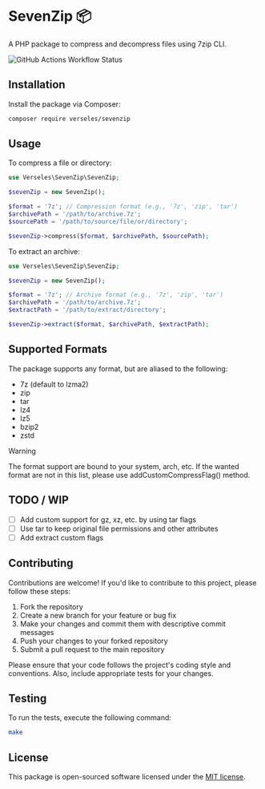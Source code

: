 # SevenZip 📦

A PHP package to compress and decompress files using 7zip CLI.

![GitHub Actions Workflow Status](https://img.shields.io/github/actions/workflow/status/verseles/SevenZip/phpunit.yml?style=for-the-badge&label=PHPUnit)

## Installation

Install the package via Composer:

```bash
composer require verseles/sevenzip
```

## Usage

To compress a file or directory:

```php
use Verseles\SevenZip\SevenZip;

$sevenZip = new SevenZip();

$format = '7z'; // Compression format (e.g., '7z', 'zip', 'tar')
$archivePath = '/path/to/archive.7z';
$sourcePath = '/path/to/source/file/or/directory';

$sevenZip->compress($format, $archivePath, $sourcePath);
```

To extract an archive:

```php
use Verseles\SevenZip\SevenZip;

$sevenZip = new SevenZip();

$format = '7z'; // Archive format (e.g., '7z', 'zip', 'tar')
$archivePath = '/path/to/archive.7z';
$extractPath = '/path/to/extract/directory';

$sevenZip->extract($format, $archivePath, $extractPath);
```

## Supported Formats

The package supports any format, but are aliased to the following:

- 7z (default to lzma2)
- zip
- tar
- lz4
- lz5
- bzip2
- zstd

> [!WARNING]
> The format support are bound to your system, arch, etc.
> If the wanted format are not in this list, please use addCustomCompressFlag() method.

## TODO / WIP

- [ ] Add custom support for gz, xz, etc. by using tar flags
- [ ] Use tar to keep original file permissions and other attributes
- [ ] Add extract custom flags

## Contributing

Contributions are welcome! If you'd like to contribute to this project, please follow these steps:

1. Fork the repository
2. Create a new branch for your feature or bug fix
3. Make your changes and commit them with descriptive commit messages
4. Push your changes to your forked repository
5. Submit a pull request to the main repository

Please ensure that your code follows the project's coding style and conventions. Also, include appropriate tests for your changes.

## Testing

To run the tests, execute the following command:

```bash
make
```

## License

This package is open-sourced software licensed under the [MIT license](./LICENSE.md).
